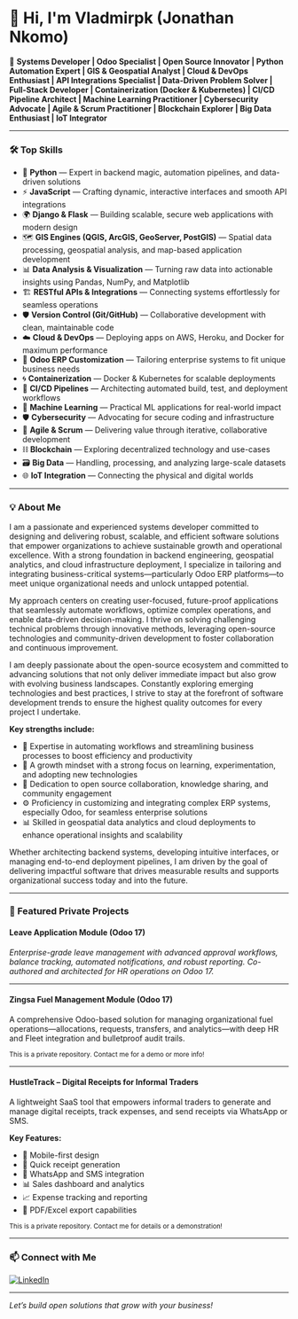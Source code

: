 # 👋 Hi, I'm Vladmirpk (Jonathan Nkomo)

🚀 **Systems Developer | Odoo Specialist | Open Source Innovator | Python Automation Expert | GIS & Geospatial Analyst | Cloud & DevOps Enthusiast | API Integrations Specialist | Data-Driven Problem Solver | Full-Stack Developer | Containerization (Docker & Kubernetes) | CI/CD Pipeline Architect | Machine Learning Practitioner | Cybersecurity Advocate | Agile & Scrum Practitioner | Blockchain Explorer | Big Data Enthusiast | IoT Integrator**

---

### 🛠️ Top Skills

- 🚀 **Python** — Expert in backend magic, automation pipelines, and data-driven solutions  
- ⚡ **JavaScript** — Crafting dynamic, interactive interfaces and smooth API integrations  
- 🌍 **Django & Flask** — Building scalable, secure web applications with modern design  
- 🗺️ **GIS Engines (QGIS, ArcGIS, GeoServer, PostGIS)** — Spatial data processing, geospatial analysis, and map-based application development  
- 📊 **Data Analysis & Visualization** — Turning raw data into actionable insights using Pandas, NumPy, and Matplotlib  
- 🏗️ **RESTful APIs & Integrations** — Connecting systems effortlessly for seamless operations  
- 🛡️ **Version Control (Git/GitHub)** — Collaborative development with clean, maintainable code  
- ☁️ **Cloud & DevOps** — Deploying apps on AWS, Heroku, and Docker for maximum performance  
- 🧩 **Odoo ERP Customization** — Tailoring enterprise systems to fit unique business needs  
- 🌀 **Containerization** — Docker & Kubernetes for scalable deployments  
- 🔄 **CI/CD Pipelines** — Architecting automated build, test, and deployment workflows  
- 🧠 **Machine Learning** — Practical ML applications for real-world impact  
- 🛡️ **Cybersecurity** — Advocating for secure coding and infrastructure  
- 🏃 **Agile & Scrum** — Delivering value through iterative, collaborative development  
- ⛓️ **Blockchain** — Exploring decentralized technology and use-cases  
- 🗃️ **Big Data** — Handling, processing, and analyzing large-scale datasets  
- 🌐 **IoT Integration** — Connecting the physical and digital worlds  

---

### 💡 About Me

I am a passionate and experienced systems developer committed to designing and delivering robust, scalable, and efficient software solutions that empower organizations to achieve sustainable growth and operational excellence. With a strong foundation in backend engineering, geospatial analytics, and cloud infrastructure deployment, I specialize in tailoring and integrating business-critical systems—particularly Odoo ERP platforms—to meet unique organizational needs and unlock untapped potential.

My approach centers on creating user-focused, future-proof applications that seamlessly automate workflows, optimize complex operations, and enable data-driven decision-making. I thrive on solving challenging technical problems through innovative methods, leveraging open-source technologies and community-driven development to foster collaboration and continuous improvement.

I am deeply passionate about the open-source ecosystem and committed to advancing solutions that not only deliver immediate impact but also grow with evolving business landscapes. Constantly exploring emerging technologies and best practices, I strive to stay at the forefront of software development trends to ensure the highest quality outcomes for every project I undertake.

**Key strengths include:**

- 🔧 Expertise in automating workflows and streamlining business processes to boost efficiency and productivity  
- 🌱 A growth mindset with a strong focus on learning, experimentation, and adopting new technologies  
- 🤝 Dedication to open source collaboration, knowledge sharing, and community engagement  
- ⚙️ Proficiency in customizing and integrating complex ERP systems, especially Odoo, for seamless enterprise solutions  
- 📊 Skilled in geospatial data analytics and cloud deployments to enhance operational insights and scalability  

Whether architecting backend systems, developing intuitive interfaces, or managing end-to-end deployment pipelines, I am driven by the goal of delivering impactful software that drives measurable results and supports organizational success today and into the future.

---

### 🌟 Featured Private Projects

#### Leave Application Module (Odoo 17)
*Enterprise-grade leave management with advanced approval workflows, balance tracking, automated notifications, and robust reporting. Co-authored and architected for HR operations on Odoo 17.*

---

#### Zingsa Fuel Management Module (Odoo 17)
A comprehensive Odoo-based solution for managing organizational fuel operations—allocations, requests, transfers, and analytics—with deep HR and Fleet integration and bulletproof audit trails.  
 
<sub>This is a private repository. Contact me for a demo or more info!</sub>

---

#### HustleTrack – Digital Receipts for Informal Traders
A lightweight SaaS tool that empowers informal traders to generate and manage digital receipts, track expenses, and send receipts via WhatsApp or SMS.

**Key Features:**
- 📱 Mobile-first design
- 🧾 Quick receipt generation
- 💬 WhatsApp and SMS integration
- 📊 Sales dashboard and analytics
- 📈 Expense tracking and reporting
- 📑 PDF/Excel export capabilities

<sub>This is a private repository. Contact me for details or a demonstration!</sub>

---

### 📫 Connect with Me

[![LinkedIn](https://img.shields.io/badge/LinkedIn-blue?logo=linkedin&style=flat-square)](https://www.linkedin.com/in/jonathan-nkomo-15a1b5146)

---

*Let’s build open solutions that grow with your business!*
